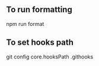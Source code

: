 
## To run formatting

npm run format

## To set hooks path

git config core.hooksPath .githooks



